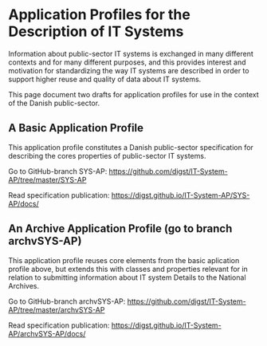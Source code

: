 # Application Profiles for the Description of IT Systems

Information about public-sector IT systems is exchanged in many different contexts and for many different purposes, and this provides interest and motivation for standardizing the way IT systems are described in order to support higher reuse and quality of data about IT systems.

This page document two drafts for application profiles for use in the context of the Danish public-sector.  

## A Basic Application Profile 
This application profile constitutes a Danish public-sector specification for describing the cores properties of public-sector IT systems.

Go to GitHub-branch SYS-AP: https://github.com/digst/IT-System-AP/tree/master/SYS-AP

Read specification publication: https://digst.github.io/IT-System-AP/SYS-AP/docs/

## An Archive Application Profile (go to branch archvSYS-AP)
This application profile reuses core elements from the basic aplication profile above, but extends this with classes and properties relevant for in relation to submitting information about IT system Details to the National Archives.

Go to GitHub-branch archvSYS-AP: https://github.com/digst/IT-System-AP/tree/master/archvSYS-AP

Read specification publication: https://digst.github.io/IT-System-AP/archvSYS-AP/docs/
